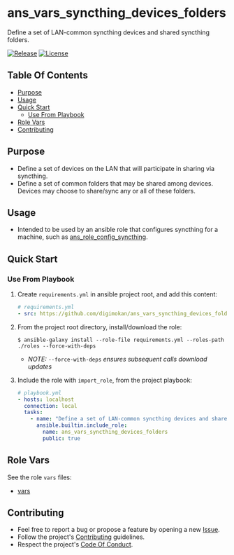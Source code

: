 # ans_vars_syncthing_devices_folders

Define a set of LAN-common syncthing devices and shared syncthing folders.

[![Release](https://img.shields.io/github/release/digimokan/ans_vars_syncthing_devices_folders.svg?label=release)](https://github.com/digimokan/ans_vars_syncthing_devices_folders/releases/latest "Latest Release Notes")
[![License](https://img.shields.io/badge/license-MIT-blue.svg?label=license)](LICENSE.md "Project License")

## Table Of Contents

* [Purpose](#purpose)
* [Usage](#usage)
* [Quick Start](#quick-start)
    * [Use From Playbook](#use-from-playbook)
* [Role Vars](#role-vars)
* [Contributing](#contributing)

## Purpose

* Define a set of devices on the LAN that will participate in sharing via
  syncthing.
* Define a set of common folders that may be shared among devices. Devices
  may choose to share/sync any or all of these folders.

## Usage

* Intended to be used by an ansible role that configures syncthing for a
  machine, such as
  [ans_role_config_syncthing](https://github.com/digimokan/ans_role_config_syncthing).

## Quick Start

### Use From Playbook

1. Create `requirements.yml` in ansible project root, and add this content:

   ```yaml
   # requirements.yml
   - src: https://github.com/digimokan/ans_vars_syncthing_devices_folders
   ```

2. From the project root directory, install/download the role:

   ```shell
   $ ansible-galaxy install --role-file requirements.yml --roles-path ./roles --force-with-deps
   ```

   * _NOTE:_ `--force-with-deps` _ensures subsequent calls download updates_

3. Include the role with `import_role`, from the project playbook:

   ```yaml
   # playbook.yml
   - hosts: localhost
     connection: local
     tasks:
       - name: "Define a set of LAN-common syncthing devices and shared syncthing folders"
         ansible.builtin.include_role:
           name: ans_vars_syncthing_devices_folders
           public: true
   ```

## Role Vars

See the role `vars` files:

  * [vars](../vars/main/)

## Contributing

* Feel free to report a bug or propose a feature by opening a new
  [Issue](https://github.com/digimokan/ans_vars_syncthing_devices_folders/issues).
* Follow the project's [Contributing](CONTRIBUTING.md) guidelines.
* Respect the project's [Code Of Conduct](CODE_OF_CONDUCT.md).

